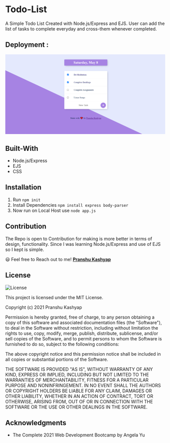 # Todo-List

A Simple Todo List Created with Node.js/Express and EJS. User can add the list of tasks to complete everyday and cross-them whenever completed. 


## Deployment : 

![Todo-List](public/images/Capture.png)


## Built-With

  * Node.js/Express
  * EJS
  * CSS


## Installation

1. Run `npm init`
2. Install Dependencies `npm install express body-parser`
3. Now run on Local Host use `node app.js`

## Contribution

The Repo is open to Contribution for making is more better in terms of design, functionality. Since I was learning Node.js/Express and use of EJS so I kept is simple. 

😃 Feel free to Reach out to me! **[Pranshu Kashyap](https://github.com/pranshukas)** 


## License

![License](https://img.shields.io/badge/license-MIT%20License-blue.svg)

This project is licensed under the MIT License.

Copyright (c) 2021 Pranshu Kashyap

Permission is hereby granted, free of charge, to any person obtaining a copy
of this software and associated documentation files (the "Software"), to deal
in the Software without restriction, including without limitation the rights
to use, copy, modify, merge, publish, distribute, sublicense, and/or sell
copies of the Software, and to permit persons to whom the Software is
furnished to do so, subject to the following conditions:

The above copyright notice and this permission notice shall be included in all
copies or substantial portions of the Software.

THE SOFTWARE IS PROVIDED "AS IS", WITHOUT WARRANTY OF ANY KIND, EXPRESS OR
IMPLIED, INCLUDING BUT NOT LIMITED TO THE WARRANTIES OF MERCHANTABILITY,
FITNESS FOR A PARTICULAR PURPOSE AND NONINFRINGEMENT. IN NO EVENT SHALL THE
AUTHORS OR COPYRIGHT HOLDERS BE LIABLE FOR ANY CLAIM, DAMAGES OR OTHER
LIABILITY, WHETHER IN AN ACTION OF CONTRACT, TORT OR OTHERWISE, ARISING FROM,
OUT OF OR IN CONNECTION WITH THE SOFTWARE OR THE USE OR OTHER DEALINGS IN THE
SOFTWARE.

## Acknowledgments

  * The Complete 2021 Web Development Bootcamp by Angela Yu
